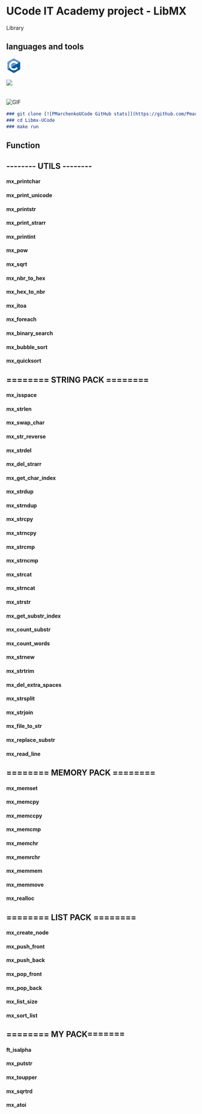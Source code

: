 # UCode IT Academy project - LibMX
Library

<h2>languages and tools</h2>

<a href="https://www.cprogramming.com/" target="_blank" rel="noreferrer"> 
  <img src="https://raw.githubusercontent.com/devicons/devicon/master/icons/c/c-original.svg" alt="c" width="40" height="40"/>
</a>

![](https://visitor-badge.glitch.me/badge?page_id=pmarchenkoucode.libmx-ucode)

<br>

<img align="center" alt="GIF" src="https://github.com/PmarchenkoUCode/Libmx-UCode/blob/main/libmx.png" width="720" height="100"/>

```md
### git clone [![PMarchenkoUCode GitHub stats]](https://github.com/PmarchenkoUCode/Libmx-UCode.git)
### cd Libmx-UCode
### make run
```

<h2>Function</h2>

## -------- UTILS --------
#### mx_printchar
#### mx_print_unicode
#### mx_printstr
#### mx_print_strarr
#### mx_printint
#### mx_pow
#### mx_sqrt
#### mx_nbr_to_hex
#### mx_hex_to_nbr
#### mx_itoa
#### mx_foreach
#### mx_binary_search
#### mx_bubble_sort
#### mx_quicksort

## ======== STRING PACK ========
#### mx_isspace
#### mx_strlen
#### mx_swap_char
#### mx_str_reverse
#### mx_strdel
#### mx_del_strarr
#### mx_get_char_index
#### mx_strdup
#### mx_strndup
#### mx_strcpy
#### mx_strncpy
#### mx_strcmp
#### mx_strncmp
#### mx_strcat
#### mx_strncat 
#### mx_strstr
#### mx_get_substr_index
#### mx_count_substr
#### mx_count_words
#### mx_strnew
#### mx_strtrim
#### mx_del_extra_spaces
#### mx_strsplit
#### mx_strjoin
#### mx_file_to_str
#### mx_replace_substr
#### mx_read_line

## ======== MEMORY PACK ========
#### mx_memset
#### mx_memcpy
#### mx_memccpy
#### mx_memcmp
#### mx_memchr
#### mx_memrchr
#### mx_memmem
#### mx_memmove
#### mx_realloc

## ======== LIST PACK ========
#### mx_create_node
#### mx_push_front
#### mx_push_back
#### mx_pop_front
#### mx_pop_back
#### mx_list_size
#### mx_sort_list

## ======== MY PACK=======
#### ft_isalpha
#### mx_putstr
#### mx_toupper
#### mx_sqrtrd
#### mx_atoi
